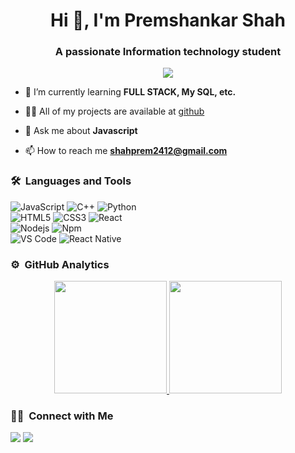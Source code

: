 <h1 align="center">Hi 👋, I'm Premshankar Shah</h1>
<h3 align="center">A passionate Information technology student</h3>
	
<p align="center">
  <img src="https://komarev.com/ghpvc/?username=Prem2412&color=blueviolet&style=flat">
</p>

- 🌱 I’m currently learning **FULL STACK, My SQL, etc.**

- 👨‍💻 All of my projects are available at [github](https://github.com/premshankar-shah?tab=repositories)

- 💬 Ask me about **Javascript**

- 📫 How to reach me **shahprem2412@gmail.com**


	
### 🛠 &nbsp;Languages and Tools

![JavaScript](https://img.shields.io/badge/-JavaScript-%23F7DF1C?style=for-the-badge&logo=javascript&logoColor=000000&labelColor=%23F7DF1C&color=%23FFCE5A)
![C++](https://img.shields.io/badge/C%2B%2B-00599C?style=for-the-badge&logo=c%2B%2B&logoColor=white)
![Python](http://img.shields.io/badge/-Python-3776AB?style=for-the-badge&logo=python&logoColor=ffffff)
<br>
![HTML5](https://img.shields.io/badge/-HTML5-%23E44D27?style=for-the-badge&logo=html5&logoColor=ffffff)
![CSS3](https://img.shields.io/badge/-CSS3-%231572B6?style=for-the-badge&logo=css3)
![React](https://img.shields.io/badge/-React-61DAFB?style=for-the-badge&logo=react&logoColor=ffffff)
<br>
![Nodejs](https://img.shields.io/badge/-Nodejs-339933?style=for-the-badge&logo=Node.js&logoColor=ffffff)
![Npm](https://img.shields.io/badge/-npm-CB3837?style=for-the-badge&logo=npm)
<br>
![VS Code](http://img.shields.io/badge/-VS%20Code-007ACC?style=for-the-badge&logo=visual-studio-code&logoColor=ffffff)
![React Native](https://img.shields.io/badge/-React%20Native-007ACC?style=for-the-badge&logo=react&&labelColor=282c34&color=61dafb)
<br/>

### ⚙️ &nbsp;GitHub Analytics

<p align="center">
<a href="https://github.com/premshankar-shah">
  <img height="180em" src="https://github-readme-stats-eight-theta.vercel.app/api?username=premshankar-shah&show_icons=true&theme=algolia&include_all_commits=true&count_private=true"/>
  <img height="180em" src="https://github-readme-stats-eight-theta.vercel.app/api/top-langs/?username=premshankar-shah&layout=compact&langs_count=8&theme=algolia"/>
</a>
</p>

### 🤝🏻 &nbsp;Connect with Me

<p>
<!-- <a href="https://www.Prem2412.com"><img src="https://img.shields.io/badge/-adityavsingh.com-3423A6?style=for-the-badge&logo=Google-Chrome&logoColor=white"/></a> -->
<!-- <a href="https://linkedin.com/in/Prem2412"><img src="https://img.shields.io/badge/-Prem2412-0077B5?style=flat&logo=Linkedin&logoColor=white"/></a> -->
<a href="mailto:shahprem2412@gmail.com"><img src="https://img.shields.io/badge/-shahprem2412@gmail.com-D14836?style=flat&logo=Gmail&logoColor=white"/></a>
<a href="https://twitter.com/Shahprem99"><img src="https://img.shields.io/badge/-@Prem2412-1877F2?style=flat&logo=Twitter&logoColor=white"/></a>
</p>
<!-- <p align="center"><img align="center" src="https://github-readme-streak-stats.herokuapp.com/?user=Prem2412&" alt="Prem2412" /></p> -->
